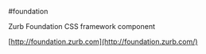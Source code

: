 #foundation

Zurb Foundation CSS framework component

[http://foundation.zurb.com](http://foundation.zurb.com/)
